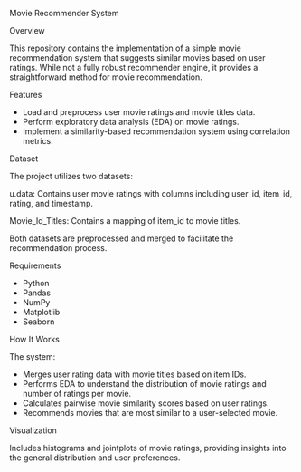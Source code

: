 Movie Recommender System

Overview

This repository contains the implementation of a simple movie recommendation system that suggests similar movies based on user ratings. While not a fully robust recommender engine, it provides a straightforward method for movie recommendation.

Features

- Load and preprocess user movie ratings and movie titles data.
- Perform exploratory data analysis (EDA) on movie ratings.
- Implement a similarity-based recommendation system using correlation metrics.

Dataset

The project utilizes two datasets:

u.data: Contains user movie ratings with columns including user_id, item_id, rating, and timestamp.

Movie_Id_Titles: Contains a mapping of item_id to movie titles.

Both datasets are preprocessed and merged to facilitate the recommendation process.


Requirements

- Python
- Pandas
- NumPy
- Matplotlib
- Seaborn

How It Works

The system:

- Merges user rating data with movie titles based on item IDs.
- Performs EDA to understand the distribution of movie ratings and number of ratings per movie.
- Calculates pairwise movie similarity scores based on user ratings.
- Recommends movies that are most similar to a user-selected movie.

Visualization

Includes histograms and jointplots of movie ratings, providing insights into the general distribution and user preferences.
